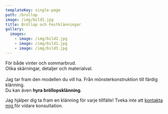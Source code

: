 ```yaml
---
templateKey: single-page
path: /brollop
image: /img/bild1.jpg
title: Bröllop och Festklänningar
gallery:
  images:
    - image: /img/bild2.jpg
    - image: /img/bild1.jpg
    - image: /img/bild3.jpg
---
```


För både vinter och sommarbrud.\
Olika skärningar, detaljer och materialval.\
\
Jag tar fram den modellen du vill ha. Från mönsterkonstruktion till färdig klänning.\
Du kan även **hyra bröllopsklänning**.


Jag hjälper dig ta fram en klänning för varje tillfälle! Tveka inte att [kontakta mig ](/kontak)för vidare konsultation.
